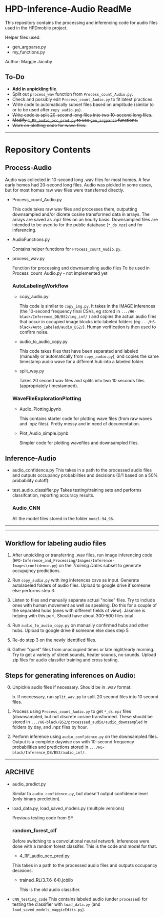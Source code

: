 # HPD-Inference-Audio ReadMe

This repository contains the processing and inferencing code for audio files used in the HPDmobile project. 

Helper files used: 
- gen_argparse.py
- my_functions.py

Author: Maggie Jacoby

## To-Do
- **Add in unpickling file.**
- Split out `process_wav` function from `Process_count_Audio.py`. 
- Check and possibly edit `Process_count_Audio.py` to fit latest practices.
- Write code to automatically subset files based on amplitude (similar to or to be used after `copy_audio.py`).
- ~~Write code to split 20-second long files into two 10-second long files.~~
- ~~Modify `4_RF_audio_occ_pred.py` to use `gen_argparse` functions.~~
- ~~Work on plotting code for wave files.~~


---
# Repository Contents

## Process-Audio
Audio was collected in 10-second long .wav files for most homes. A few early homes had 20-second long files. Audio was pickled in some cases, but for most homes raw wav files were transferred directly. 

- Process_count_Audio.py

    This code takes raw wav files and processes them, outputting downsampled and/or dicrete cosine transformed data in arrays. The arrays are saved as .npz files on an hourly basis. Downsampled files are intended to be used to for the public database (`*_ds.npz`) and for inferencing. 

- AudioFunctions.py

    Contains helper functions for `Process_count_Audio.py`.

- process_wav.py

    Function for processing and downsampling audio files
    To be used in Process_count_Audio.py - not implemented yet

    ### AutoLabelingWorkflow
    - copy_audio.py

        This code is similar to `copy_img.py`. It takes in the IMAGE inferences (the 10-second frequency final CSVs, eg stored in `.../H6-black/Inference_DB/BS2/img_inf/` ) and copies the actual audio files that occur in occupied image blocks into labeled folders (eg `.../H6-black/Auto_Labeled/audio_BS2/`). Human verification is then used to confirm noise. 

    - audio_to_audio_copy.py

        This code takes files that have been separated and labeled (manually or automatically from `copy_audio.py`), and copies the same timestamp audio wave for a different hub into a labeled folder. 

    - split_way.py

        Takes 20 second wav files and splits into two 10 seconds files (appropriately timestamped).


    ### WaveFileExplorationPlotting
    - Audio_Plotting.ipynb 

        This contains starter code for plotting wave files (from raw waves and .npz files). Pretty messy and in need of documentation.

    - Plot_Audio_simple.ipynb

        Simpler code for plotting wavefiles and downsampled files.


## Inference-Audio
- audio_confidence.py
    This takes in a path to the processed audio files and outputs occupancy probabilities and decisions (0/1 based on a 50% probability cutoff).

- test_audio_classifier.py
    Takes testing/training sets and performs classifcation, reporting accuracy results.


    ### Audio_CNN
    All the model files stored in the folder `model-94_96`.


---
---
## Workflow for labeling audio files
1. After unpickling or transferring .wav files, run image inferencing code (`HPD-Inference_and_Processing/Images/Inference-Images\confidence.py`) on the *Training Dates* subset to generate occupajncy predictions. 

2. Run `copy_audio.py` with img inferences csvs as input. Generate autolabeled folders of audio files. Upload to google drive if someone else performs step 3.

3. Listen to files and manually separate actual "noise" files. Try to include ones with human movement as well as speaking. Do this for a couple of the separated hubs (ones with different fields of view). Jasmine is helping with this part. Should have about 300-500 files total.

4. Run `audio_to_audio_copy.py` on manually confirmed hubs and other hubs. Upload to google drive if someone else does step 5.

5. Re-do step 3 on the newly identified files. 

6. Gather "quiet" files from unoccupied times or late night/early morning. Try to get a variety of street sounds, heater sounds, no sounds. Upload zip files for audio classifer training and cross testing. 



## Steps for generating inferences on Audio:
0. Unpickle audio files if necessary. Should be in .wav format. 

    b. If neccessary, run `split_wav.py` to split 20 second files into 10 second files. 

1. Process using `Process_count_Audio.py` to get `*_ds.npz` files (downsampled, but not discrete cosine transformed. These should be stored in `.../H6-black/BS2/processsed_audio/audio_downsampled` in folders by day, and .npz files by hour.

2. Perform inference using `audio_confidence.py` on the downsampled files.  Output is a complete daywise csv with 10-second frequency probabilities and predictions stored in `.../H6-black/Inference_DB/BS3/audio_inf/`.

---
## ARCHIVE
- audio_predict.py

    Similar to `audio_confidence.py`, but doesn't output confidence level (only binary prediction). 

- load_data.py, load_saved_models.py (multiple versions)

    Previous testing code from SY.

    ### random_forest_clf
    Before switching to a convolutional neural network, inferences were done with a random forest classifer. This is the code and model for that. 

    - 4_RF_audio_occ_pred.py
    
    This takes in a path to the processed audio files and outputs occupancy decisions. 
    
    - trained_RL(3.7.6-64).joblib

        This is the old audio classifier.

- `CNN_testing_code`
    This contains labeled audio (under `processed`) for testing the classifier with `load_data.py` (and `load_saved_models_maggieEdits.py`).